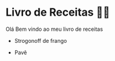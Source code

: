 # Livro de Receitas :man_cook:



Olá Bem vindo ao meu livro de receitas

- Strogonoff de frango

- Pavê